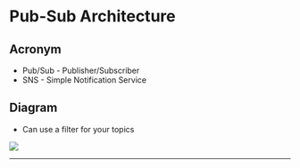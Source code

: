 # Pub-Sub Architecture

## Acronym
* Pub/Sub - Publisher/Subscriber
* SNS - Simple Notification Service

## Diagram
* Can use a filter for your topics

[<img src="https://i.imgur.com/Yvr3EZZ.png">](https://i.imgur.com/Yvr3EZZ.png)

---
